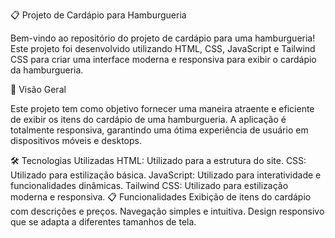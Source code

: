 📋 Projeto de Cardápio para Hamburgueria


Bem-vindo ao repositório do projeto de cardápio para uma hamburgueria! Este projeto foi desenvolvido utilizando HTML, CSS, JavaScript e Tailwind CSS para criar uma interface moderna e responsiva para exibir o cardápio da hamburgueria.



🌟 Visão Geral


Este projeto tem como objetivo fornecer uma maneira atraente e eficiente de exibir os itens do cardápio de uma hamburgueria. A aplicação é totalmente responsiva, garantindo uma ótima experiência de usuário em dispositivos móveis e desktops.



🛠️ Tecnologias Utilizadas
HTML: Utilizado para a estrutura do site.
CSS: Utilizado para estilização básica.
JavaScript: Utilizado para interatividade e funcionalidades dinâmicas.
Tailwind CSS: Utilizado para estilização moderna e responsiva.
📋 Funcionalidades
Exibição de itens do cardápio com descrições e preços.
Navegação simples e intuitiva.
Design responsivo que se adapta a diferentes tamanhos de tela.
